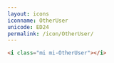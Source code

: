 ```yaml
---
layout: icons
iconname: OtherUser
unicode: ED24
permalink: /icon/OtherUser/
---
```


``` html
<i class="mi mi-OtherUser"></i>
```
